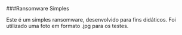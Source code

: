 ###Ransomware Simples

Este é um simples ransomware, desenvolvido para fins didáticos. Foi utilizado uma foto em formato .jpg para os testes.
